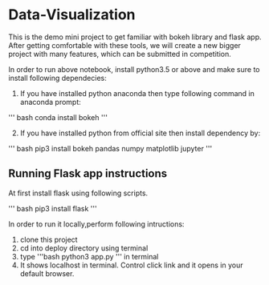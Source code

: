 # Data-Visualization
This is the demo mini project to get familiar with bokeh library and flask app. After getting comfortable with these tools, we will create a new bigger project with many features, which can be submitted in competition.   
 
In order to run above notebook, install python3.5 or above and make sure to install following dependecies:

1. If you have installed python anaconda then type following command in anaconda prompt:

''' bash
conda install bokeh
'''

2. If you have installed python from official site then install dependency by:

''' bash
pip3 install bokeh pandas numpy matplotlib jupyter
'''

## Running Flask app instructions

At first install flask using following scripts.

''' bash
pip3 install flask
'''

In order to run it locally,perform following intructions:
1. clone this project 
2. cd into deploy directory using terminal
3. type '''bash python3 app.py ''' in terminal
4. It shows localhost in terminal. Control click link and it opens in your default browser.



